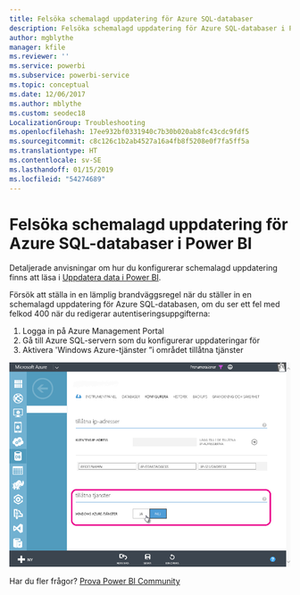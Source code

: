 ```yaml
---
title: Felsöka schemalagd uppdatering för Azure SQL-databaser
description: Felsöka schemalagd uppdatering för Azure SQL-databaser i Power BI
author: mgblythe
manager: kfile
ms.reviewer: ''
ms.service: powerbi
ms.subservice: powerbi-service
ms.topic: conceptual
ms.date: 12/06/2017
ms.author: mblythe
ms.custom: seodec18
LocalizationGroup: Troubleshooting
ms.openlocfilehash: 17ee932bf0331940c7b30b020ab8fc43cdc9fdf5
ms.sourcegitcommit: c8c126c1b2ab4527a16a4fb8f5208e0f7fa5ff5a
ms.translationtype: HT
ms.contentlocale: sv-SE
ms.lasthandoff: 01/15/2019
ms.locfileid: "54274689"
---
```

# <a name="troubleshooting-scheduled-refresh-for-azure-sql-databases-in-power-bi"></a>Felsöka schemalagd uppdatering för Azure SQL-databaser i Power BI
Detaljerade anvisningar om hur du konfigurerar schemalagd uppdatering finns att läsa i [Uppdatera data i Power BI](refresh-data.md).

Försök att ställa in en lämplig brandväggsregel när du ställer in en schemalagd uppdatering för Azure SQL-databasen, om du ser ett fel med felkod 400 när du redigerar autentiseringsuppgifterna:

1. Logga in på Azure Management Portal
2. Gå till Azure SQL-servern som du konfigurerar uppdateringar för
3. Aktivera 'Windows Azure-tjänster ”i området tillåtna tjänster

![Tjänster som tillåts av Azure](media/service-admin-troubleshooting-scheduled-refresh-azure-sql-databases/azurerefresh.png)  

Har du fler frågor? [Prova Power BI Community](http://community.powerbi.com/)

